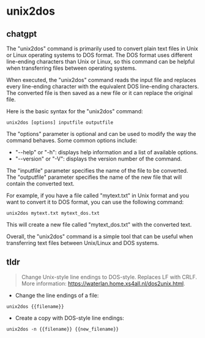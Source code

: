 # unix2dos 
## chatgpt 
The "unix2dos" command is primarily used to convert plain text files in Unix or Linux operating systems to DOS format. The DOS format uses different line-ending characters than Unix or Linux, so this command can be helpful when transferring files between operating systems.

When executed, the "unix2dos" command reads the input file and replaces every line-ending character with the equivalent DOS line-ending characters. The converted file is then saved as a new file or it can replace the original file.

Here is the basic syntax for the "unix2dos" command:

```
unix2dos [options] inputfile outputfile
```
The "options" parameter is optional and can be used to modify the way the command behaves. Some common options include:

- "--help" or "-h": displays help information and a list of available options.
- "--version" or "-V": displays the version number of the command.

The "inputfile" parameter specifies the name of the file to be converted. The "outputfile" parameter specifies the name of the new file that will contain the converted text.

For example, if you have a file called "mytext.txt" in Unix format and you want to convert it to DOS format, you can use the following command:

```
unix2dos mytext.txt mytext_dos.txt
```
This will create a new file called "mytext_dos.txt" with the converted text.

Overall, the "unix2dos" command is a simple tool that can be useful when transferring text files between Unix/Linux and DOS systems. 

## tldr 
 
> Change Unix-style line endings to DOS-style.
> Replaces LF with CRLF.
> More information: <https://waterlan.home.xs4all.nl/dos2unix.html>.

- Change the line endings of a file:

`unix2dos {{filename}}`

- Create a copy with DOS-style line endings:

`unix2dos -n {{filename}} {{new_filename}}`
